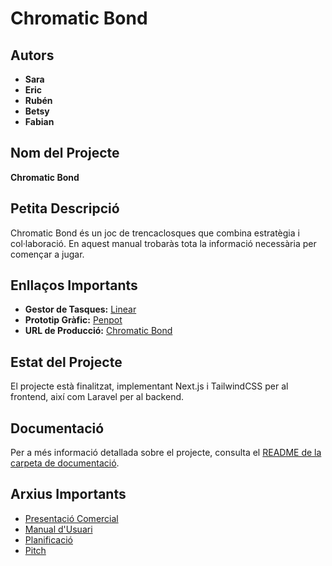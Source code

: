 # Chromatic Bond

## Autors
- **Sara**
- **Eric**
- **Rubén**
- **Betsy**
- **Fabian**

## Nom del Projecte
**Chromatic Bond**

## Petita Descripció
Chromatic Bond és un joc de trencaclosques que combina estratègia i col·laboració. En aquest manual trobaràs tota la informació necessària per començar a jugar.

## Enllaços Importants
- **Gestor de Tasques:** [Linear](https://linear.app/institut-pedralbes/team/CBD/active)
- **Prototip Gràfic:** [Penpot](https://design.penpot.app/#/view/761002ba-63cd-80f4-8004-4479515cc9a4?page-id=761002ba-63cd-80f4-8004-4479515cc9a5&section=interactions&index=0&share-id=271c9855-ceb4-8079-8004-6d7aa7954c7b)
- **URL de Producció:** [Chromatic Bond](https://chromaticbond.cat/)

## Estat del Projecte
El projecte està finalitzat, implementant Next.js i TailwindCSS per al frontend, així com Laravel per al backend.

## Documentació
Per a més informació detallada sobre el projecte, consulta el [README de la carpeta de documentació](./doc/README.md).

## Arxius Importants

- [Presentació Comercial](./doc/comercial_2324_G04Projecte-ChromaticBond.pdf)
- [Manual d'Usuari](./doc/Manual-usuari_ChromaticBond.pdf)
- [Planificació](./doc/Planificació_ChromaticBond.pdf)
- [Pitch](./doc/pitch_2324_G04ProjecteChromatic-bond.mp4)